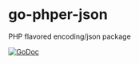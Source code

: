 # go-phper-json
PHP flavored encoding/json package

[![GoDoc](https://godoc.org/github.com/shogo82148/go-phper-json?status.svg)](https://godoc.org/github.com/shogo82148/go-phper-json)
